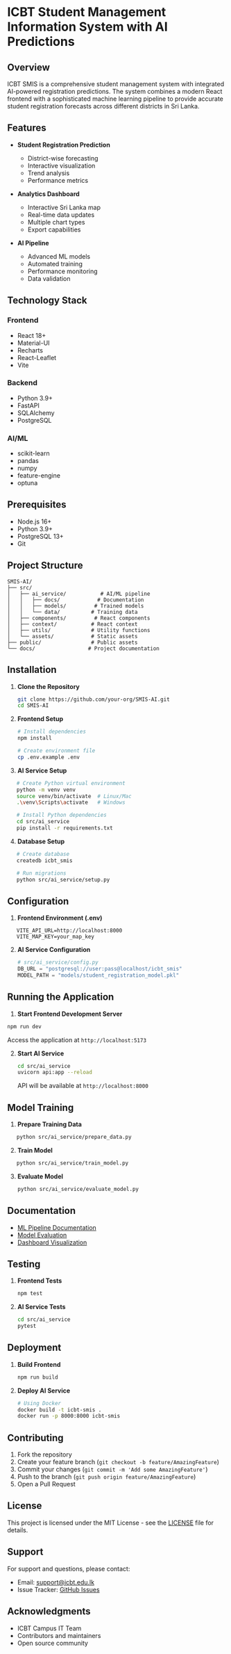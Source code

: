 # ICBT Student Management Information System with AI Predictions

## Overview

ICBT SMIS is a comprehensive student management system with integrated AI-powered registration predictions. The system combines a modern React frontend with a sophisticated machine learning pipeline to provide accurate student registration forecasts across different districts in Sri Lanka.

## Features

- **Student Registration Prediction**

  - District-wise forecasting
  - Interactive visualization
  - Trend analysis
  - Performance metrics

- **Analytics Dashboard**

  - Interactive Sri Lanka map
  - Real-time data updates
  - Multiple chart types
  - Export capabilities

- **AI Pipeline**
  - Advanced ML models
  - Automated training
  - Performance monitoring
  - Data validation

## Technology Stack

### Frontend

- React 18+
- Material-UI
- Recharts
- React-Leaflet
- Vite

### Backend

- Python 3.9+
- FastAPI
- SQLAlchemy
- PostgreSQL

### AI/ML

- scikit-learn
- pandas
- numpy
- feature-engine
- optuna

## Prerequisites

- Node.js 16+
- Python 3.9+
- PostgreSQL 13+
- Git

## Project Structure

```
SMIS-AI/
├── src/
│   ├── ai_service/           # AI/ML pipeline
│   │   ├── docs/            # Documentation
│   │   ├── models/         # Trained models
│   │   └── data/          # Training data
│   ├── components/         # React components
│   ├── context/           # React context
│   ├── utils/             # Utility functions
│   └── assets/            # Static assets
├── public/                # Public assets
└── docs/                 # Project documentation
```

## Installation

1. **Clone the Repository**

   ```bash
   git clone https://github.com/your-org/SMIS-AI.git
   cd SMIS-AI
   ```

2. **Frontend Setup**

   ```bash
   # Install dependencies
   npm install

   # Create environment file
   cp .env.example .env
   ```

3. **AI Service Setup**

```bash
   # Create Python virtual environment
   python -m venv venv
   source venv/bin/activate  # Linux/Mac
   .\venv\Scripts\activate   # Windows

   # Install Python dependencies
   cd src/ai_service
   pip install -r requirements.txt
   ```

4. **Database Setup**

```bash
   # Create database
   createdb icbt_smis

   # Run migrations
   python src/ai_service/setup.py
   ```

## Configuration

1. **Frontend Environment (.env)**

```env
   VITE_API_URL=http://localhost:8000
   VITE_MAP_KEY=your_map_key
   ```

2. **AI Service Configuration**
   ```python
   # src/ai_service/config.py
   DB_URL = "postgresql://user:pass@localhost/icbt_smis"
   MODEL_PATH = "models/student_registration_model.pkl"
   ```

## Running the Application

1. **Start Frontend Development Server**

```bash
npm run dev
```

   Access the application at `http://localhost:5173`

2. **Start AI Service**
   ```bash
   cd src/ai_service
   uvicorn api:app --reload
   ```
   API will be available at `http://localhost:8000`

## Model Training

1. **Prepare Training Data**

```bash
   python src/ai_service/prepare_data.py
```

2. **Train Model**

```bash
   python src/ai_service/train_model.py
   ```

3. **Evaluate Model**
   ```bash
   python src/ai_service/evaluate_model.py
   ```

## Documentation

- [ML Pipeline Documentation](src/ai_service/docs/ML_PIPELINE_DOCUMENTATION.md)
- [Model Evaluation](src/ai_service/docs/MODEL_EVALUATION.md)
- [Dashboard Visualization](src/ai_service/docs/DASHBOARD_VISUALIZATION.md)

## Testing

1. **Frontend Tests**

   ```bash
   npm test
   ```

2. **AI Service Tests**
   ```bash
   cd src/ai_service
   pytest
   ```

## Deployment

1. **Build Frontend**

   ```bash
   npm run build
   ```

2. **Deploy AI Service**
   ```bash
   # Using Docker
   docker build -t icbt-smis .
   docker run -p 8000:8000 icbt-smis
   ```

## Contributing

1. Fork the repository
2. Create your feature branch (`git checkout -b feature/AmazingFeature`)
3. Commit your changes (`git commit -m 'Add some AmazingFeature'`)
4. Push to the branch (`git push origin feature/AmazingFeature`)
5. Open a Pull Request

## License

This project is licensed under the MIT License - see the [LICENSE](LICENSE) file for details.

## Support

For support and questions, please contact:

- Email: support@icbt.edu.lk
- Issue Tracker: [GitHub Issues](https://github.com/your-org/SMIS-AI/issues)

## Acknowledgments

- ICBT Campus IT Team
- Contributors and maintainers
- Open source community
